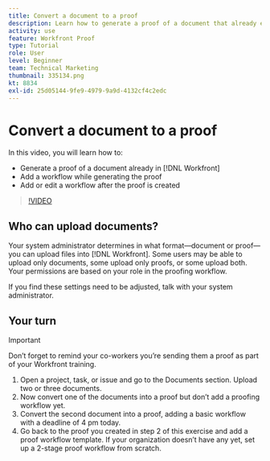 ```yaml
---
title: Convert a document to a proof
description: Learn how to generate a proof of a document that already exists in [!DNL  Workfront], add a workflow to a proof, and add or edit a workflow after proof creation.
activity: use
feature: Workfront Proof
type: Tutorial
role: User
level: Beginner
team: Technical Marketing
thumbnail: 335134.png
kt: 8834
exl-id: 25d05144-9fe9-4979-9a9d-4132cf4c2edc
---
```

# Convert a document to a proof

In this video, you will learn how to:

* Generate a proof of a document already in [!DNL Workfront]
* Add a workflow while generating the proof
* Add or edit a workflow after the proof is created

>[!VIDEO](https://video.tv.adobe.com/v/335134/?quality=12)


## Who can upload documents?

Your system administrator determines in what format—document or proof—you can upload files into [!DNL Workfront]. Some users may be able to upload only documents, some upload only proofs, or some upload both. Your permissions are based on your role in the proofing workflow.

If you find these settings need to be adjusted, talk with your system administrator.

## Your turn

>[!IMPORTANT]
>
>Don’t forget to remind your co-workers you’re sending them a proof as part of your Workfront training.

1. Open a project, task, or issue and go to the Documents section. Upload two or three documents.
1. Now convert one of the documents into a proof but don’t add a proofing workflow yet.
1. Convert the second document into a proof, adding a basic workflow with a deadline of 4 pm today.
1. Go back to the proof you created in step 2 of this exercise and add a proof workflow template. If your organization doesn’t have any yet, set up a 2-stage proof workflow from scratch.


<!--
###Learn more
* Generate a proof for a document
-->
